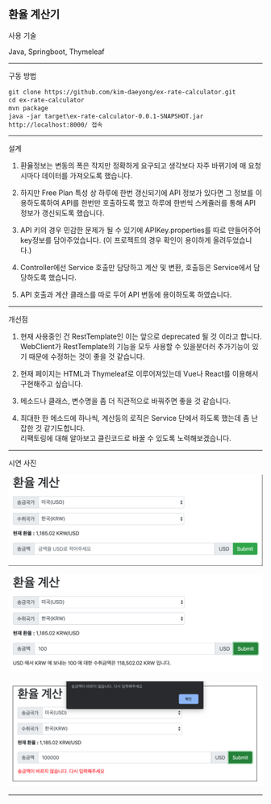 환율 계산기
---

사용 기술 

Java, Springboot, Thymeleaf

---

구동 방법
~~~
git clone https://github.com/kim-daeyong/ex-rate-calculator.git
cd ex-rate-calculator
mvn package
java -jar target\ex-rate-calculator-0.0.1-SNAPSHOT.jar
http://localhost:8000/ 접속
~~~

---

설계

1. 환율정보는 변동의 폭은 작지만 정확하게 요구되고 생각보다 자주 바뀌기에 매 요청 시마다 데이터를 가져오도록 했습니다. 

2. 하지만 Free Plan 특성 상 하루에 한번 갱신되기에 API 정보가 있다면 그 정보를 이용하도록하여 API를 한번만 호출하도록 했고
   하루에 한번씩 스케쥴러를 통해 API 정보가 갱신되도록 했습니다.

3. API 키의 경우 민감한 문제가 될 수 있기에 APIKey.properties를 따로 만들어주어 key정보를 담아주었습니다.
    (이 프로젝트의 경우 확인이 용이하게 올려두었습니다.)

4. Controller에선 Service 호출만 담당하고 계산 및 변환, 호출등은 Service에서 담당하도록 했습니다.

5. API 호출과 계산 클래스를 따로 두어 API 변동에 용이하도록 하였습니다.

---

개선점

1. 현재 사용중인 건 RestTemplate인 이는 앞으로 deprecated 될 것 이라고 합니다.  
   WebClient가 RestTemplate의 기능을 모두 사용할 수 있을분더러 추가기능이 있기 때문에 수정하는 것이 좋을 것 같습니다.
   
2. 현재 페이지는 HTML과 Thymeleaf로 이루어져있는데 Vue나 React를 이용해서 구현해주고 싶습니다.

3. 메소드나 클래스, 변수명을 좀 더 직관적으로 바꿔주면 좋을 것 같습니다.

4. 최대한 한 메소드에 하나씩, 계산등의 로직은 Service 단에서 하도록 했는데 좀 난잡한 것 같기도합니다.  
   리팩토링에 대해 알아보고 클린코드로 바꿀 수 있도록 노력해보겠습니다.

---

시연 사진

![a](/docs/a.png)

![b](/docs/b.png)

![c](docs/c.png)

---
